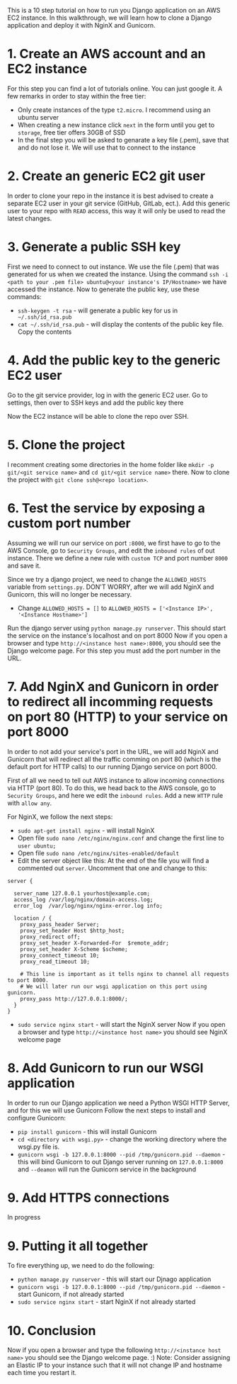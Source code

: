 This is a 10 step tutorial on how to run you Django application on an AWS EC2 instance.
In this walkthrough, we will learn how to clone a Django application and deploy it with NginX and Gunicorn.

# 1. Create an AWS account and an EC2 instance
For this step you can find a lot of tutorials online. You can just google it.
A few remarks in order to stay within the free tier:
* Only create instances of the type `t2.micro`. I recommend using an ubuntu server
* When creating a new instance click `next` in the form until you get to `storage`, free tier offers 30GB of SSD
* In the final step you will be asked to genarate a key file (.pem), save that and do not lose it. We will use that to connect to the instance

# 2. Create an generic EC2 git user 
In order to clone your repo in the instance it is best advised to create a separate EC2 user in your git service (GitHub, GitLab, ect.).
Add this generic user to your repo with `READ` access, this way it will only be used to read the latest changes.

# 3. Generate a public SSH key
First we need to connect to out instance. We use the file (.pem) that was generated for us when we created the instance.
Using the command `ssh -i <path to your .pem file> ubuntu@<your instance's IP/Hostname>` we have accessed the instance.
Now to generate the public key, use these commands:
* `ssh-keygen -t rsa` - will generate a public key for us in ` ~/.ssh/id_rsa.pub`
* `cat ~/.ssh/id_rsa.pub` - will display the contents of the public key file. Copy the contents

# 4. Add the public key to the generic EC2 user
Go to the git service provider, log in with the generic EC2 user. 
Go to settings, then over to SSH keys and add the public key there

Now the EC2 instance will be able to clone the repo over SSH.

# 5. Clone the project
I recomment creating some directories in the home folder like `mkdir -p git/<git service name>` and `cd git/<git service name>` there.
Now to clone the project with `git clone ssh@<repo location>`.

# 6. Test the service by exposing a custom port number
Assuming we will run our service on port `:8000`, we first have to go to the AWS Console, go to `Security Groups`, and edit the `inbound rules` of out instance. There we define a new rule with `custom TCP` and port number `8000` and save it.

Since we try a django project, we need to change the `ALLOWED_HOSTS` variable from `settings.py`. DON'T WORRY, after we will add NginX and Gunicorn, this will no longer be necessary.
* Change `ALLOWED_HOSTS = []` to `ALLOWED_HOSTS = ['<Instance IP>', '<Instance Hostname>']`

Run the django server using `python manage.py runserver`. This should start the service on the instance's localhost and on port 8000
Now if you open a browser and type `http://<instance host name>:8000`, you should see the Django welcome page. For this step you must add the port number in the URL.

# 7. Add NginX and Gunicorn in order to redirect all incomming requests on port 80 (HTTP) to your service on port 8000
In order to not add your service's port in the URL, we will add NginX and Gunicorn that will redirect all the traffic comming on port 80 (which is the default port for HTTP calls) to our running Django service on port 8000.

First of all we need to tell out AWS instance to allow incoming connections via HTTP (port 80). To do this, we head back to the AWS console, go to `Security Groups`, and here we edit the `inbound rules`. Add a new `HTTP` rule with `allow any`.

For NginX, we follow the next steps:
* `sudo apt-get install nginx` - will install NginX
* Open file `sudo nano /etc/nginx/nginx.conf` and change the first line to `user ubuntu;`
* Open file `sudo nano /etc/nginx/sites-enabled/default`
* Edit the server object like this:
At the end of the file you will  find a commented out `server`. Uncomment that one and change to this: 
```
server {

  server_name 127.0.0.1 yourhost@example.com;
  access_log /var/log/nginx/domain-access.log;
  error_log  /var/log/nginx/nginx-error.log info;

  location / {
    proxy_pass_header Server;
    proxy_set_header Host $http_host;
    proxy_redirect off;
    proxy_set_header X-Forwarded-For  $remote_addr;
    proxy_set_header X-Scheme $scheme;
    proxy_connect_timeout 10;
    proxy_read_timeout 10;

    # This line is important as it tells nginx to channel all requests to port 8000.
    # We will later run our wsgi application on this port using gunicorn.
    proxy_pass http://127.0.0.1:8000/;
  }
}
```
* `sudo service nginx start` - will start the NginX server
Now if you open a browser and type `http://<instance host name>` you should see NginX welcome page

# 8. Add Gunicorn to run our WSGI application
In order to run our Django application we need a Python WSGI HTTP Server, and for this we will use Gunicorn
Follow the next steps to install and configure Gunicorn:
* `pip install gunicorn` - this will install Gunicorn 
* `cd <directory with wsgi.py>` - change the working directory where the wsgi.py file is.
* `gunicorn wsgi -b 127.0.0.1:8000 --pid /tmp/gunicorn.pid --daemon` - this will bind Gunicorn to out Django server running on `127.0.0.1:8000` and `--deamon` will run the Gunicorn service in the background

# 9. Add HTTPS connections
In progress

# 9. Putting it all together
To fire everything up, we need to do the following:
* `python manage.py runserver` - this will start our Djnago application
* `gunicorn wsgi -b 127.0.0.1:8000 --pid /tmp/gunicorn.pid --daemon` - start Gunicorn, if not already started
* `sudo service nginx start` - start NginX if not already started

# 10. Conclusion
Now if you open a browser and type the following `http://<instance host name>` you should see the Django welcome page. :)
Note: Consider assigning an Elastic IP to your instance such that it will not change IP and hostname each time you restart it.
